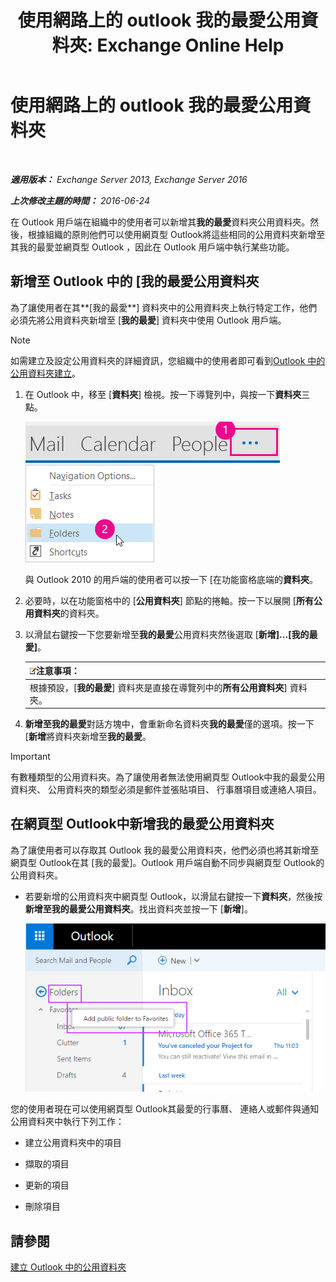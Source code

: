 ﻿---
title: '使用網路上的 outlook 我的最愛公用資料夾: Exchange Online Help'
TOCTitle: 使用網路上的 outlook 我的最愛公用資料夾
ms:assetid: f6f1db72-4465-4eb8-b525-ac2c1fa10a69
ms:mtpsurl: https://technet.microsoft.com/zh-tw/library/Dn948177(v=EXCHG.150)
ms:contentKeyID: 65180698
ms.date: 05/23/2018
mtps_version: v=EXCHG.150
ms.translationtype: MT
---

# 使用網路上的 outlook 我的最愛公用資料夾

 

_**適用版本：** Exchange Server 2013, Exchange Server 2016_

_**上次修改主題的時間：** 2016-06-24_

在 Outlook 用戶端在組織中的使用者可以新增其**我的最愛**資料夾公用資料夾。然後，根據組織的原則他們可以使用網頁型 Outlook將這些相同的公用資料夾新增至其我的最愛並網頁型 Outlook ，因此在 Outlook 用戶端中執行某些功能。

## 新增至 Outlook 中的 \[我的最愛公用資料夾

為了讓使用者在其**\[我的最愛**\] 資料夾中的公用資料夾上執行特定工作，他們必須先將公用資料夾新增至 \[**我的最愛**\] 資料夾中使用 Outlook 用戶端。


> [!NOTE]  
> 如需建立及設定公用資料夾的詳細資訊，您組織中的使用者即可看到<a href="https://support.office.com/en-us/article/create-a-public-folder-in-outlook-d5981360-28d3-4c8f-a373-c98ae570420a?ui=en-us%26rs=en-us%26ad=us">Outlook 中的公用資料夾建立</a>。




1.  在 Outlook 中，移至 \[**資料夾**\] 檢視。按一下導覽列中，與按一下**資料夾**三點。
    
    ![Outlook 2013 導覽列中的省略符號](images/Dn948177.7a949ccd-f0e0-4d20-aa4d-f97ae5c6fdff(EXCHG.150).png "Outlook 2013 導覽列中的省略符號")  
    ![存取資料夾的Outlook 2013 導覽列功能表](images/Dn948177.aaedd8fa-8a30-4e96-b4de-9625cd62e2b9(EXCHG.150).png "存取資料夾的Outlook 2013 導覽列功能表")  
    
    與 Outlook 2010 的用戶端的使用者可以按一下 \[在功能窗格底端的**資料夾**。

2.  必要時，以在功能窗格中的 \[**公用資料夾**\] 節點的捲軸。按一下以展開 \[**所有公用資料夾**的資料夾。

3.  以滑鼠右鍵按一下您要新增至**我的最愛**公用資料夾然後選取 \[**新增\]...\[我的最愛\]**。
    
    <table>
    <thead>
    <tr class="header">
    <th><img src="images/Bb124558.note(EXCHG.150).gif" title="注意事項" alt="注意事項" />注意事項：</th>
    </tr>
    </thead>
    <tbody>
    <tr class="odd">
    <td>根據預設，[<strong>我的最愛</strong>] 資料夾是直接在導覽列中的<strong>所有公用資料夾</strong>] 資料夾。</td>
    </tr>
    </tbody>
    </table>


4.  **新增至我的最愛**對話方塊中，會重新命名資料夾**我的最愛**僅的選項。按一下 \[**新增**將資料夾新增至**我的最愛**。


> [!IMPORTANT]  
> 有數種類型的公用資料夾。為了讓使用者無法使用網頁型 Outlook中我的最愛公用資料夾、 公用資料夾的類型必須是郵件並張貼項目、 行事曆項目或連絡人項目。




## 在網頁型 Outlook中新增我的最愛公用資料夾

為了讓使用者可以存取其 Outlook 我的最愛公用資料夾，他們必須也將其新增至網頁型 Outlook在其 \[我的最愛\]。Outlook 用戶端自動不同步與網頁型 Outlook的公用資料夾。

  - 若要新增的公用資料夾中網頁型 Outlook，以滑鼠右鍵按一下**資料夾**，然後按**新增至我的最愛公用資料夾**。找出資料夾並按一下 \[**新增**\]。
    
    ![新增公用資料夾至我的最愛](images/Dn948177.dc2af75b-d1c3-4024-8759-00558799d34a(EXCHG.150).png "新增公用資料夾至我的最愛")  

您的使用者現在可以使用網頁型 Outlook其最愛的行事曆、 連絡人或郵件與通知公用資料夾中執行下列工作：

  - 建立公用資料夾中的項目

  - 擷取的項目

  - 更新的項目

  - 刪除項目

## 請參閱


[建立 Outlook 中的公用資料夾](https://support.office.com/en-us/article/create-a-public-folder-in-outlook-d5981360-28d3-4c8f-a373-c98ae570420a?ui=en-us%26rs=en-us%26ad=us)

